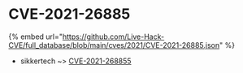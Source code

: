 # CVE-2021-26885
{% embed url="https://github.com/Live-Hack-CVE/full_database/blob/main/cves/2021/CVE-2021-26885.json" %}

* sikkertech ~> [CVE-2021-268855](https://www.alice-snow.ru/2021/database/cve-2021-26885/cve-2021-268855-sikkertech)